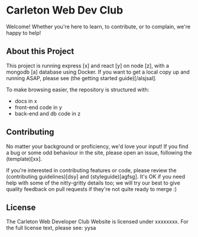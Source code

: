 # Carleton Web Dev Club

Welcome! Whether you're here to learn, to contribute, or to complain, we're happy to help!

## About this Project

This project is running express [x] and react [y] on node [z], with a mongodb [a] database using Docker.
If you want to get a local copy up and running ASAP, please see (the getting started guide)[/alsjsal].

To make browsing easier, the repository is structured with:
- docs in x
- front-end code in y
- back-end and db code in z

## Contributing

No matter your background or proficiency, we'd love your input!
If you find a bug or some odd behaviour in the site, please open an issue, following the (template)[xx].

If you're interested in contributing features or code, please review the (contributing guidelines)[dsy] and (styleguide)[agfsg].
It's OK if you need help with some of the nitty-gritty details too; we will try our best to give quality feedback on pull requests if they're not quite ready to merge :)

## License

The Carleton Web Developer Club Website is licensed under xxxxxxxx. For the full license text, please see: yysa
